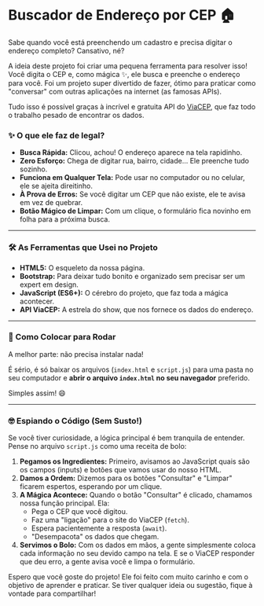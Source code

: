 # Buscador de Endereço por CEP 🏠

Sabe quando você está preenchendo um cadastro e precisa digitar o endereço completo? Cansativo, né?

A ideia deste projeto foi criar uma pequena ferramenta para resolver isso! Você digita o CEP e, como mágica ✨, ele busca e preenche o endereço para você. Foi um projeto super divertido de fazer, ótimo para praticar como "conversar" com outras aplicações na internet (as famosas APIs).

Tudo isso é possível graças à incrível e gratuita API do [ViaCEP](https://viacep.com.br/), que faz todo o trabalho pesado de encontrar os dados.


### ✨ O que ele faz de legal?

-   **Busca Rápida:** Clicou, achou! O endereço aparece na tela rapidinho.
-   **Zero Esforço:** Chega de digitar rua, bairro, cidade... Ele preenche tudo sozinho.
-   **Funciona em Qualquer Tela:** Pode usar no computador ou no celular, ele se ajeita direitinho.
-   **À Prova de Erros:** Se você digitar um CEP que não existe, ele te avisa em vez de quebrar.
-   **Botão Mágico de Limpar:** Com um clique, o formulário fica novinho em folha para a próxima busca.

---

### 🛠️ As Ferramentas que Usei no Projeto

-   **HTML5:** O esqueleto da nossa página.
-   **Bootstrap:** Para deixar tudo bonito e organizado sem precisar ser um expert em design.
-   **JavaScript (ES6+):** O cérebro do projeto, que faz toda a mágica acontecer.
-   **API ViaCEP:** A estrela do show, que nos fornece os dados do endereço.

---

### 🚀 Como Colocar para Rodar

A melhor parte: não precisa instalar nada!

É sério, é só baixar os arquivos (`index.html` e `script.js`) para uma pasta no seu computador e **abrir o arquivo `index.html` no seu navegador** preferido.

Simples assim! 😄

---

### 🤓 Espiando o Código (Sem Susto!)

Se você tiver curiosidade, a lógica principal é bem tranquila de entender. Pense no arquivo `script.js` como uma receita de bolo:

1.  **Pegamos os Ingredientes:** Primeiro, avisamos ao JavaScript quais são os campos (inputs) e botões que vamos usar do nosso HTML.
2.  **Damos a Ordem:** Dizemos para os botões "Consultar" e "Limpar" ficarem espertos, esperando por um clique.
3.  **A Mágica Acontece:** Quando o botão "Consultar" é clicado, chamamos nossa função principal. Ela:
    -   Pega o CEP que você digitou.
    -   Faz uma "ligação" para o site do ViaCEP (`fetch`).
    -   Espera pacientemente a resposta (`await`).
    -   "Desempacota" os dados que chegam.
4.  **Servimos o Bolo:** Com os dados em mãos, a gente simplesmente coloca cada informação no seu devido campo na tela. E se o ViaCEP responder que deu erro, a gente avisa você e limpa o formulário.

Espero que você goste do projeto! Ele foi feito com muito carinho e com o objetivo de aprender e praticar. Se tiver qualquer ideia ou sugestão, fique à vontade para compartilhar!

